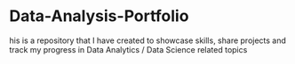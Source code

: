# Data-Analysis-Portfolio
his is a repository that I have created to showcase skills, share projects and track my progress in Data Analytics / Data Science related topics
